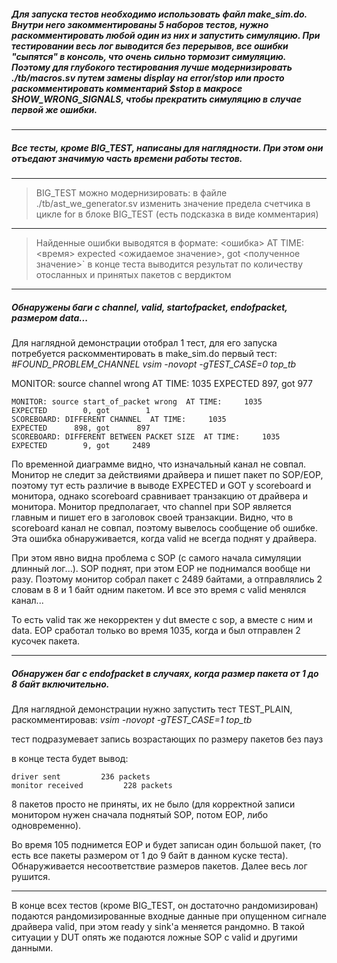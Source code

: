 ##### Для запуска тестов необходимо использовать файл make_sim.do. Внутри него закомментированы 5 наборов тестов, нужно раскомментировать любой один из них и запустить симуляцию. При тестировании весь лог выводится без перерывов, все ошибки "сыпятся" в консоль, что очень сильно тормозит симуляцию. Поэтому для глубокого тестирования лучше модернизировать ./tb/macros.sv путем замены display на error/stop или просто раскомментировать комментарий $stop в макросе SHOW_WRONG_SIGNALS, чтобы прекратить симуляцию в случае первой же ошибки. 
---
##### Все тесты, кроме BIG_TEST, написаны для наглядности. При этом они отъедают значимую часть времени работы тестов.
---
> BIG_TEST можно модернизировать: в файле ./tb/ast_we_generator.sv изменить значение предела счетчика в цикле for в блоке BIG_TEST (есть подсказка в виде комментария)

---
>  Найденные ошибки выводятся в формате:
<ошибка> AT TIME: <время>
expected <ожидаемое значение>, got <полученное значение>`
в конце теста выводится результат по количеству отосланных и принятых пакетов с вердиктом
---
##### Обнаружены баги с channel, valid, startofpacket, endofpacket, размером data...

Для наглядной демонстрации отобрал 1 тест, для его запуска потребуется раскомментировать в make_sim.do первый тест:
*#FOUND_PROBLEM_CHANNEL*
*vsim -novopt -gTEST_CASE=0 top_tb*

 MONITOR: source channel wrong  AT TIME:     1035
EXPECTED      897, got      977
```
MONITOR: source start_of_packet wrong  AT TIME:     1035
EXPECTED        0, got        1
SCOREBOARD: DIFFERENT CHANNEL  AT TIME:     1035
EXPECTED      898, got      897
SCOREBOARD: DIFFERENT BETWEEN PACKET SIZE  AT TIME:     1035
EXPECTED        9, got     2489
```
По временной диаграмме видно, что изначальный канал не совпал. Монитор не следит за действиями драйвера и пишет пакет по SOP/EOP, поэтому тут есть различие в выводе EXPECTED и GOT у scoreboard и монитора, однако scoreboard сравнивает транзакцию от драйвера и монитора. Монитор предполагает, что channel при SOP является главным и пишет его в заголовок своей транзакции.
Видно, что в scoreboard канал не совпал, поэтому вывелось сообщение об ошибке. Эта ошибка обнаруживается, когда valid не всегда поднят у драйвера.

При этом явно видна проблема с SOP (с самого начала симуляции длинный лог...). SOP поднят, при этом EOP не поднимался вообще ни разу. Поэтому монитор собрал пакет с 2489 байтами, а отправлялись 2 словам в 8 и 1 байт одним пакетом. И все это время с valid менялся канал...

То есть valid так же некорректен у dut вместе с sop, а вместе с ним и data. EOP сработал только во время 1035, когда и был отправлен 2 кусочек пакета.

---
##### Обнаружен баг с endofpacket в случаях, когда размер пакета от 1 до 8 байт включительно.

Для наглядной демонстрации нужно запустить тест TEST_PLAIN, раскомментировав:
*vsim -novopt -gTEST_CASE=1 top_tb*

тест подразумевает запись возрастающих по размеру пакетов без пауз

в конце теста будет вывод:
```
driver sent         236 packets
monitor received         228 packets
```

8 пакетов просто не приняты, их не было (для корректной записи монитором нужен сначала поднятый SOP, потом EOP, либо одновременно).

Во время 105 поднимется EOP и будет записан один большой пакет, (то есть все пакеты размером от 1 до 9 байт в данном куске теста). Обнаруживается несоответствие размеров пакетов. Далее весь лог рушится.

---
В конце всех тестов (кроме BIG_TEST, он достаточно рандомизирован) подаются рандомизированные входные данные при опущенном сигнале драйвера valid, при этом ready у sink'a меняется рандомно. В такой ситуации у DUT опять же подаются ложные SOP с valid и другими данными. 
